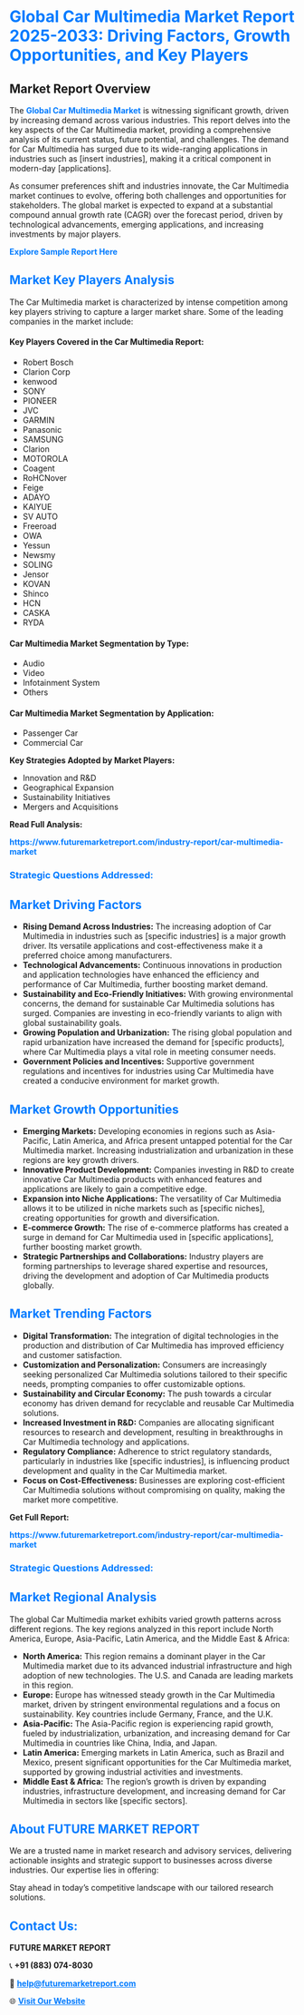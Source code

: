<h1 style="color: #007BFF;">Global Car Multimedia Market Report 2025-2033: Driving Factors, Growth Opportunities, and Key Players</h1>

<section id="overview">
<h2>Market Report Overview</h2>
<p>The <a href="https://www.futuremarketreport.com/industry-report/car-multimedia-market" style="color: #007BFF; text-decoration: none;"><strong>Global Car Multimedia Market</strong></a> is witnessing significant growth, driven by increasing demand across various industries. This report delves into the key aspects of the Car Multimedia market, providing a comprehensive analysis of its current status, future potential, and challenges. The demand for Car Multimedia has surged due to its wide-ranging applications in industries such as [insert industries], making it a critical component in modern-day [applications].</p>
<p>As consumer preferences shift and industries innovate, the Car Multimedia market continues to evolve, offering both challenges and opportunities for stakeholders. The global market is expected to expand at a substantial compound annual growth rate (CAGR) over the forecast period, driven by technological advancements, emerging applications, and increasing investments by major players.</p>
</section>

<section id="overview">
<p><a href="https://www.futuremarketreport.com/request-sample/reportId=83366" style="color: #007BFF; text-decoration: none;"><strong>Explore Sample Report Here</strong></a></p>
</section>

<section id="key-players">
<h2 style="color: #007BFF;">Market Key Players Analysis</h2>
<p>The Car Multimedia market is characterized by intense competition among key players striving to capture a larger market share. Some of the leading companies in the market include:</p>
<h4>Key Players Covered in the Car Multimedia Report:</h4>
<ul><li>Robert Bosch</li><li>Clarion Corp</li><li>kenwood</li><li>SONY</li><li>PIONEER</li><li>JVC</li><li>GARMIN</li><li>Panasonic</li><li>SAMSUNG</li><li>Clarion</li><li>MOTOROLA</li><li>Coagent</li><li>RoHCNover</li><li>Feige</li><li>ADAYO</li><li>KAIYUE</li><li>SV AUTO</li><li>Freeroad</li><li>OWA</li><li>Yessun</li><li>Newsmy</li><li>SOLING</li><li>Jensor</li><li>KOVAN</li><li>Shinco</li><li>HCN</li><li>CASKA</li><li>RYDA</li></ul>
<h4>Car Multimedia Market Segmentation by Type:</h4>
<ul><li>Audio</li><li>Video</li><li>Infotainment System</li><li>Others</li></ul>

<h4>Car Multimedia Market Segmentation by Application:</h4>
<ul><li>Passenger Car</li><li>Commercial Car</li></ul>
<p><strong>Key Strategies Adopted by Market Players:</strong></p>
<ul>
<li>Innovation and R&D</li>
<li>Geographical Expansion</li>
<li>Sustainability Initiatives</li>
<li>Mergers and Acquisitions</li>
</ul>
</section>

<section>
<p><strong>Read Full Analysis: </strong></p><a href="https://www.futuremarketreport.com/industry-report/car-multimedia-market" style="color: #007BFF; text-decoration: none;"><strong>https://www.futuremarketreport.com/industry-report/car-multimedia-market</strong></a>
<h3 style="color: #007BFF;">Strategic Questions Addressed:</h3>
</section>

<section id="driving-factors">
<h2 style="color: #007BFF;">Market Driving Factors</h2>
<ul>
<li><strong>Rising Demand Across Industries:</strong> The increasing adoption of Car Multimedia in industries such as [specific industries] is a major growth driver. Its versatile applications and cost-effectiveness make it a preferred choice among manufacturers.</li>
<li><strong>Technological Advancements:</strong> Continuous innovations in production and application technologies have enhanced the efficiency and performance of Car Multimedia, further boosting market demand.</li>
<li><strong>Sustainability and Eco-Friendly Initiatives:</strong> With growing environmental concerns, the demand for sustainable Car Multimedia solutions has surged. Companies are investing in eco-friendly variants to align with global sustainability goals.</li>
<li><strong>Growing Population and Urbanization:</strong> The rising global population and rapid urbanization have increased the demand for [specific products], where Car Multimedia plays a vital role in meeting consumer needs.</li>
<li><strong>Government Policies and Incentives:</strong> Supportive government regulations and incentives for industries using Car Multimedia have created a conducive environment for market growth.</li>
</ul>
</section>

<section id="growth-opportunities">
<h2 style="color: #007BFF;">Market Growth Opportunities</h2>
<ul>
<li><strong>Emerging Markets:</strong> Developing economies in regions such as Asia-Pacific, Latin America, and Africa present untapped potential for the Car Multimedia market. Increasing industrialization and urbanization in these regions are key growth drivers.</li>
<li><strong>Innovative Product Development:</strong> Companies investing in R&D to create innovative Car Multimedia products with enhanced features and applications are likely to gain a competitive edge.</li>
<li><strong>Expansion into Niche Applications:</strong> The versatility of Car Multimedia allows it to be utilized in niche markets such as [specific niches], creating opportunities for growth and diversification.</li>
<li><strong>E-commerce Growth:</strong> The rise of e-commerce platforms has created a surge in demand for Car Multimedia used in [specific applications], further boosting market growth.</li>
<li><strong>Strategic Partnerships and Collaborations:</strong> Industry players are forming partnerships to leverage shared expertise and resources, driving the development and adoption of Car Multimedia products globally.</li>
</ul>
</section>

<section id="trending-factors">
<h2 style="color: #007BFF;">Market Trending Factors</h2>
<ul>
<li><strong>Digital Transformation:</strong> The integration of digital technologies in the production and distribution of Car Multimedia has improved efficiency and customer satisfaction.</li>
<li><strong>Customization and Personalization:</strong> Consumers are increasingly seeking personalized Car Multimedia solutions tailored to their specific needs, prompting companies to offer customizable options.</li>
<li><strong>Sustainability and Circular Economy:</strong> The push towards a circular economy has driven demand for recyclable and reusable Car Multimedia solutions.</li>
<li><strong>Increased Investment in R&D:</strong> Companies are allocating significant resources to research and development, resulting in breakthroughs in Car Multimedia technology and applications.</li>
<li><strong>Regulatory Compliance:</strong> Adherence to strict regulatory standards, particularly in industries like [specific industries], is influencing product development and quality in the Car Multimedia market.</li>
<li><strong>Focus on Cost-Effectiveness:</strong> Businesses are exploring cost-efficient Car Multimedia solutions without compromising on quality, making the market more competitive.</li>
</ul>
</section>

<section>
<p><strong>Get Full Report: </strong></p><a href="https://www.futuremarketreport.com/industry-report/car-multimedia-market" style="color: #007BFF; text-decoration: none;"><strong>https://www.futuremarketreport.com/industry-report/car-multimedia-market</strong></a>
<h3 style="color: #007BFF;">Strategic Questions Addressed:</h3>
</section>


<section id="regional-analysis">
<h2 style="color: #007BFF;">Market Regional Analysis</h2>
<p>The global Car Multimedia market exhibits varied growth patterns across different regions. The key regions analyzed in this report include North America, Europe, Asia-Pacific, Latin America, and the Middle East & Africa:</p>
<ul>
<li><strong>North America:</strong> This region remains a dominant player in the Car Multimedia market due to its advanced industrial infrastructure and high adoption of new technologies. The U.S. and Canada are leading markets in this region.</li>
<li><strong>Europe:</strong> Europe has witnessed steady growth in the Car Multimedia market, driven by stringent environmental regulations and a focus on sustainability. Key countries include Germany, France, and the U.K.</li>
<li><strong>Asia-Pacific:</strong> The Asia-Pacific region is experiencing rapid growth, fueled by industrialization, urbanization, and increasing demand for Car Multimedia in countries like China, India, and Japan.</li>
<li><strong>Latin America:</strong> Emerging markets in Latin America, such as Brazil and Mexico, present significant opportunities for the Car Multimedia market, supported by growing industrial activities and investments.</li>
<li><strong>Middle East & Africa:</strong> The region’s growth is driven by expanding industries, infrastructure development, and increasing demand for Car Multimedia in sectors like [specific sectors].</li>
</ul>
</section>

<footer>
<h2 style="color: #007BFF;">About FUTURE MARKET REPORT</h2>
<p>We are a trusted name in market research and advisory services, delivering actionable insights and strategic support to businesses across diverse industries. Our expertise lies in offering:</p>

<p>Stay ahead in today’s competitive landscape with our tailored research solutions.</p>

<h2 style="color: #007BFF;">Contact Us:</h2>
<p><strong>FUTURE MARKET REPORT</strong></p>
<p>📞 <strong>+91 (883) 074-8030</strong></p>
<p>📧 <strong><a href="mailto:help@futuremarketreport.com" style="color: #007BFF;">help@futuremarketreport.com</a></strong></p>
<p>🌐 <strong><a href="https://www.futuremarketreport.com/" style="color: #007BFF;">Visit Our Website</a></strong></p>
</footer>
